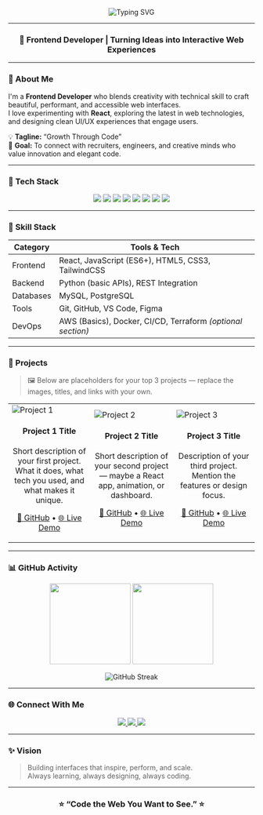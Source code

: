 <!-- Animated Header -->
<p align="center">
<img src="https://readme-typing-svg.demolab.com?font=Fira+Code&pause=1000&color=61DAFB&center=true&vCenter=true&width=500&lines=Hey+there!+I'm+John+Doe;Frontend+Developer+|+React+Enthusiast;Crafting+Playful+and+Powerful+Web+Experiences" alt="Typing SVG" />

</p>

---

<h3 align="center">🎨 Frontend Developer | Turning Ideas into Interactive Web Experiences</h3>

---

### 🚀 About Me  

I'm a **Frontend Developer** who blends creativity with technical skill to craft beautiful, performant, and accessible web interfaces.  
I love experimenting with **React**, exploring the latest in web technologies, and designing clean UI/UX experiences that engage users.  

💡 **Tagline:** “Growth Through Code”  
🎯 **Goal:** To connect with recruiters, engineers, and creative minds who value innovation and elegant code.  

---

### 🧰 Tech Stack  

<p align="center">
  <img src="https://img.shields.io/badge/HTML5-E34F26?style=for-the-badge&logo=html5&logoColor=white"/>
  <img src="https://img.shields.io/badge/CSS3-1572B6?style=for-the-badge&logo=css3&logoColor=white"/>
  <img src="https://img.shields.io/badge/JavaScript-F7DF1E?style=for-the-badge&logo=javascript&logoColor=black"/>
  <img src="https://img.shields.io/badge/React-20232A?style=for-the-badge&logo=react&logoColor=61DAFB"/>
  <img src="https://img.shields.io/badge/Python-3776AB?style=for-the-badge&logo=python&logoColor=white"/>
  <img src="https://img.shields.io/badge/MySQL-005C84?style=for-the-badge&logo=mysql&logoColor=white"/>
  <img src="https://img.shields.io/badge/PostgreSQL-316192?style=for-the-badge&logo=postgresql&logoColor=white"/>
  <img src="https://img.shields.io/badge/Git-F05032?style=for-the-badge&logo=git&logoColor=white"/>
</p>

---

### 🧩 Skill Stack  

| Category | Tools & Tech |
|-----------|--------------|
| Frontend | React, JavaScript (ES6+), HTML5, CSS3, TailwindCSS |
| Backend | Python (basic APIs), REST Integration |
| Databases | MySQL, PostgreSQL |
| Tools | Git, GitHub, VS Code, Figma |
| DevOps | AWS (Basics), Docker, CI/CD, Terraform *(optional section)* |

---

### 💼 Projects  

> 🖼️ Below are placeholders for your top 3 projects — replace the images, titles, and links with your own.

<table>
  <tr>
    <td width="33%">
      <img src="https://via.placeholder.com/300x180.png?text=Project+1" alt="Project 1"/>
      <h4 align="center">Project 1 Title</h4>
      <p align="center">Short description of your first project. What it does, what tech you used, and what makes it unique.</p>
      <p align="center">
        <a href="https://github.com/yourusername/project1">🔗 GitHub</a> • 
        <a href="https://yourliveprojectlink.com">🌐 Live Demo</a>
      </p>
    </td>
    <td width="33%">
      <img src="https://via.placeholder.com/300x180.png?text=Project+2" alt="Project 2"/>
      <h4 align="center">Project 2 Title</h4>
      <p align="center">Short description of your second project — maybe a React app, animation, or dashboard.</p>
      <p align="center">
        <a href="https://github.com/yourusername/project2">🔗 GitHub</a> • 
        <a href="https://yourliveprojectlink.com">🌐 Live Demo</a>
      </p>
    </td>
    <td width="33%">
      <img src="https://via.placeholder.com/300x180.png?text=Project+3" alt="Project 3"/>
      <h4 align="center">Project 3 Title</h4>
      <p align="center">Description of your third project. Mention the features or design focus.</p>
      <p align="center">
        <a href="https://github.com/yourusername/project3">🔗 GitHub</a> • 
        <a href="https://yourliveprojectlink.com">🌐 Live Demo</a>
      </p>
    </td>
  </tr>
</table>

---

### 📊 GitHub Activity  

<p align="center">
  <img src="https://github-readme-stats.vercel.app/api?username=yourusername&show_icons=true&theme=react&hide_border=true" height="165"/>
  <img src="https://github-readme-stats.vercel.app/api/top-langs/?username=yourusername&layout=compact&theme=react&hide_border=true" height="165"/>
</p>

<p align="center">
  <img src="https://github-readme-streak-stats.herokuapp.com/?user=yourusername&theme=react&hide_border=true" alt="GitHub Streak" />
</p>

---

### 🌐 Connect With Me  

<p align="center">
  <a href="https://www.linkedin.com/" target="_blank">
    <img src="https://img.shields.io/badge/LinkedIn-0A66C2?style=for-the-badge&logo=linkedin&logoColor=white"/>
  </a>
  <a href="https://www.instagram.com/" target="_blank">
    <img src="https://img.shields.io/badge/Instagram-E4405F?style=for-the-badge&logo=instagram&logoColor=white"/>
  </a>
  <a href="https://yourportfolio.com" target="_blank">
    <img src="https://img.shields.io/badge/Portfolio-000000?style=for-the-badge&logo=vercel&logoColor=white"/>
  </a>
</p>

---

### ✨ Vision  

> Building interfaces that inspire, perform, and scale.  
> Always learning, always designing, always coding.

---

<h3 align="center">⭐ “Code the Web You Want to See.” ⭐</h3>
